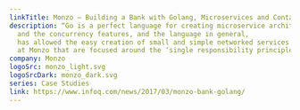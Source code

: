 ```yaml
---
linkTitle: Monzo – Building a Bank with Golang, Microservices and Containers
description: “Go is a perfect language for creating microservice architectures,
  and the concurrency features, and the language in general,
  has allowed the easy creation of small and simple networked services
  at Monzo that are focused around the ‘single responsibility principle’.”
company: Monzo
logoSrc: monzo_light.svg
logoSrcDark: monzo_dark.svg
series: Case Studies
link: https://www.infoq.com/news/2017/03/monzo-bank-golang/
---
```

